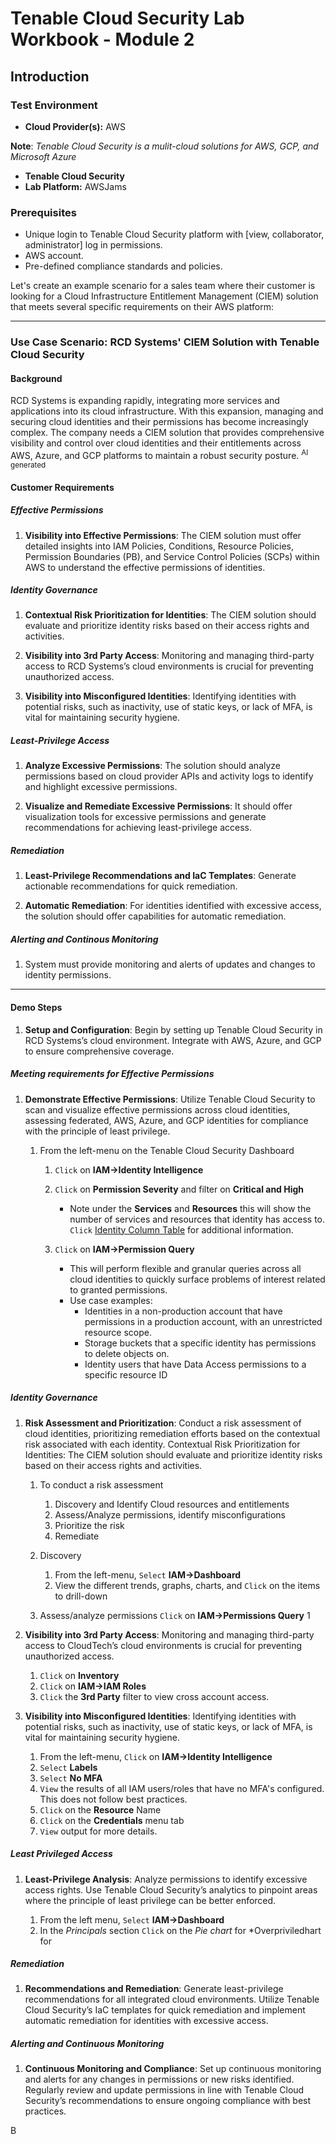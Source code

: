 
[IMAGEDIR]: "images/LeftHandMenu.png"

# Tenable Cloud Security Lab Workbook - Module 2

## Introduction



### Test Environment

- **Cloud Provider(s):** AWS  

**Note**:  *Tenable Cloud Security is a mulit-cloud solutions for AWS, GCP, and Microsoft Azure*
- **Tenable Cloud Security**
- **Lab Platform:** AWSJams

### Prerequisites

- Unique login to Tenable Cloud Security platform with [view, collaborator, administrator] log in permissions.
- AWS account.
- Pre-defined compliance standards and policies.

Let's create an example scenario for a sales team where their customer is looking for a Cloud Infrastructure Entitlement Management (CIEM) solution that meets several specific requirements on their AWS platform:

---


### Use Case Scenario: RCD Systems' CIEM Solution with Tenable Cloud Security

#### Background
RCD Systems is expanding rapidly, integrating more services and applications into its cloud infrastructure. With this expansion, managing and securing cloud identities and their permissions has become increasingly complex. The company needs a CIEM solution that provides comprehensive visibility and control over cloud identities and their entitlements across AWS, Azure, and GCP platforms to maintain a robust security posture. <sup>AI generated</sup>

#### Customer Requirements 

##### Effective Permissions

1. **Visibility into Effective Permissions**:  The CIEM solution must offer detailed insights into IAM Policies, Conditions, Resource Policies, Permission Boundaries (PB), and Service Control Policies (SCPs) within AWS to understand the effective permissions of identities.


##### Identity Governance

1. **Contextual Risk Prioritization for Identities**: The CIEM solution should evaluate and prioritize identity risks based on their access rights and activities.

1. **Visibility into 3rd Party Access**: Monitoring and managing third-party access to RCD Systems’s cloud environments is crucial for preventing unauthorized access.

1. **Visibility into Misconfigured Identities**: Identifying identities with potential risks, such as inactivity, use of static keys, or lack of MFA, is vital for maintaining security hygiene.

##### Least-Privilege Access

1. **Analyze Excessive Permissions**: The solution should analyze permissions based on cloud provider APIs and activity logs to identify and highlight excessive permissions.

1. **Visualize and Remediate Excessive Permissions**: It should offer visualization tools for excessive permissions and generate recommendations for achieving least-privilege access.

##### Remediation

1. **Least-Privilege Recommendations and IaC Templates**: Generate actionable recommendations for quick remediation.

1. **Automatic Remediation**: For identities identified with excessive access, the solution should offer capabilities for automatic remediation.

##### Alerting and Continous Monitoring

1.  System must provide monitoring and alerts of updates and changes to identity permissions.

______

#### Demo Steps

1. **Setup and Configuration**: Begin by setting up Tenable Cloud Security in RCD Systems’s cloud environment. Integrate with AWS, Azure, and GCP to ensure comprehensive coverage.

##### Meeting requirements for Effective Permissions

1. **Demonstrate Effective Permissions**: Utilize Tenable Cloud Security to scan and visualize effective permissions across cloud identities, assessing federated, AWS, Azure, and GCP identities for compliance with the principle of least privilege.

    1.  From the left-menu on the Tenable Cloud Security Dashboard
        1.  `Click` on **IAM->Identity Intelligence**
        1.  `Click` on **Permission Severity** and filter on **Critical and High**  
            - Note under the **Services** and **Resources** this will show the number of services and resources that identity has access to.  
        `Click` [Identity Column Table](https://docs.ermetic.com/docs/identity-intelligence#identity-column-data) for additional information.
        1.  `Click` on **IAM->Permission Query**

            - This will perform flexible and granular queries across all cloud identities to quickly surface problems of interest related to granted permissions. 
            - Use case examples:
                - Identities in a non-production account that have permissions in a production account, with an unrestricted resource scope.
                - Storage buckets that a specific identity has permissions to delete objects on.
                - Identity users that have Data Access permissions to a specific resource ID


##### Identity Governance

1. **Risk Assessment and Prioritization**: Conduct a risk assessment of cloud identities, prioritizing remediation efforts based on the contextual risk associated with each identity.
Contextual Risk Prioritization for Identities: The CIEM solution should evaluate and prioritize identity risks based on their access rights and activities.  

    1.  To conduct a risk assessment
        1.  Discovery and Identify Cloud resources and entitlements
        1.  Assess/Analyze permissions, identify misconfigurations
        1.  Prioritize the risk
        1.  Remediate

    1.  Discovery
        1.  From the left-menu, `Select` **IAM->Dashboard**
        1.  View the different trends, graphs, charts, and `Click` on the items to drill-down

    1.  Assess/analyze permissions
        `Click` on **IAM->Permissions Query**
    1

1. **Visibility into 3rd Party Access**: Monitoring and managing third-party access to CloudTech’s cloud environments is crucial for preventing unauthorized access.

    1.  `Click` on **Inventory**
    1.  `Click` on **IAM->IAM Roles**
    1.  `Click` the **3rd Party** filter to view cross account access.

1. **Visibility into Misconfigured Identities**: Identifying identities with potential risks, such as inactivity, use of static keys, or lack of MFA, is vital for maintaining security hygiene.
    1.  From the left-menu, `Click` on **IAM->Identity Intelligence**
    1.  `Select` **Labels**
    1.  `Select` **No MFA**
    1.  `View` the results of all IAM users/roles that have no MFA's configured.  This does not follow best practices.
    1.  `Click` on the **Resource** Name
    1.  `Click` on the **Credentials** menu tab
    1.  `View` output for more details.


##### Least Privileged Access

1. **Least-Privilege Analysis**: Analyze permissions to identify excessive access rights. Use Tenable Cloud Security’s analytics to pinpoint areas where the principle of least privilege can be better enforced.

    1.  From the left menu, `Select`  **IAM->Dashboard**
    1.  In the *Principals* section `Click` on the *Pie chart* for *Overpriviledhart for 

##### Remediation

1. **Recommendations and Remediation**: Generate least-privilege recommendations for all integrated cloud environments. Utilize Tenable Cloud Security’s IaC templates for quick remediation and implement automatic remediation for identities with excessive access.

##### Alerting and Continuous Monitoring

1. **Continuous Monitoring and Compliance**: Set up continuous monitoring and alerts for any changes in permissions or new risks identified. Regularly review and update permissions in line with Tenable Cloud Security’s recommendations to ensure ongoing compliance with best practices.

B